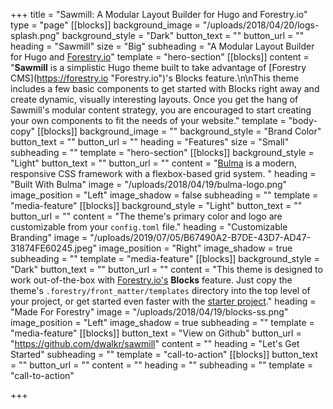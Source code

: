 +++
title = "Sawmill: A Modular Layout Builder for Hugo and Forestry.io"
type = "page"
[[blocks]]
background_image = "/uploads/2018/04/20/logs-splash.png"
background_style = "Dark"
button_text = ""
button_url = ""
heading = "Sawmill"
size = "Big"
subheading = "A Modular Layout Builder for Hugo and [Forestry.io](https://forestry.io)"
template = "hero-section"
[[blocks]]
content = "**Sawmill** is a simplistic Hugo theme built to take advantage of [Forestry CMS](https://forestry.io \"Forestry.io\")'s Blocks feature.\n\nThis theme includes a few basic components to get started with Blocks right away and create dynamic, visually interesting layouts. Once you get the hang of Sawmill's modular content strategy, you are encouraged to start creating your own components to fit the needs of your website."
template = "body-copy"
[[blocks]]
background_image = ""
background_style = "Brand Color"
button_text = ""
button_url = ""
heading = "Features"
size = "Small"
subheading = ""
template = "hero-section"
[[blocks]]
background_style = "Light"
button_text = ""
button_url = ""
content = "[Bulma](https://bulma.io/) is a modern, responsive CSS framework with a flexbox-based grid system. "
heading = "Built With Bulma"
image = "/uploads/2018/04/19/bulma-logo.png"
image_position = "Left"
image_shadow = false
subheading = ""
template = "media-feature"
[[blocks]]
background_style = "Light"
button_text = ""
button_url = ""
content = "The theme's primary color and logo are customizable from your `config.toml` file."
heading = "Customizable Branding"
image = "/uploads/2019/07/05/B67490A2-B7DE-43D7-AD47-31874FE60245.jpeg"
image_position = "Right"
image_shadow = true
subheading = ""
template = "media-feature"
[[blocks]]
background_style = "Dark"
button_text = ""
button_url = ""
content = "This theme is designed to work out-of-the-box with [Forestry.io's](https://forestry.io) **Blocks** feature. Just copy the theme's `.forestry/front_matter/templates` directory into the top level of your project, or get started even faster with the [starter project](https://github.com/dwalkr/sawmill-starter)."
heading = "Made For Forestry"
image = "/uploads/2018/04/19/blocks-ss.png"
image_position = "Left"
image_shadow = true
subheading = ""
template = "media-feature"
[[blocks]]
button_text = "View on Github"
button_url = "https://github.com/dwalkr/sawmill"
content = ""
heading = "Let's Get Started"
subheading = ""
template = "call-to-action"
[[blocks]]
button_text = ""
button_url = ""
content = ""
heading = ""
subheading = ""
template = "call-to-action"

+++
